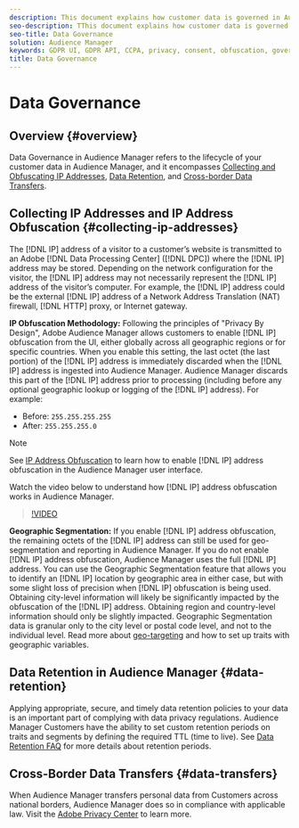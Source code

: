 ```yaml
---
description: This document explains how customer data is governed in Audience Manager.
seo-description: TThis document explains how customer data is governed in Audience Manager.
seo-title: Data Governance
solution: Audience Manager
keywords: GDPR UI, GDPR API, CCPA, privacy, consent, obfuscation, governance
title: Data Governance
---
```


# Data Governance

## Overview {#overview}

Data Governance in Audience Manager refers to the lifecycle of your customer data in Audience Manager, and it encompasses [Collecting and Obfuscating IP Addresses](data-governance.md#collecting-ip-addresses), [Data Retention](data-governance.md#data-retention), and [Cross-border Data Transfers](data-governance.md#data-transfers).

## Collecting IP Addresses and IP Address Obfuscation {#collecting-ip-addresses}

The [!DNL IP] address of a visitor to a customer’s website is transmitted to an Adobe [!DNL Data Processing Center] ([!DNL DPC]) where the [!DNL IP] address may be stored. Depending on the network configuration for the visitor, the [!DNL IP] address may not necessarily represent the [!DNL IP] address of the visitor’s computer. For example, the [!DNL IP] address could be the external [!DNL IP] address of a Network Address Translation (NAT) firewall, [!DNL HTTP] proxy, or Internet gateway.

**IP Obfuscation Methodology:** Following the principles of "Privacy By Design", Adobe Audience Manager allows customers to enable [!DNL IP] obfuscation from the UI, either globally across all geographic regions or for specific countries. When you enable this setting, the last octet (the last portion) of the [!DNL IP] address is immediately discarded when the [!DNL IP] address is ingested into Audience Manager. Audience Manager discards this part of the [!DNL IP] address prior to processing (including before any optional geographic lookup or logging of the [!DNL IP] address). For example:

* Before: `255.255.255.255`
* After: `255.255.255.0`

>[!NOTE]
>
>See [IP Address Obfuscation](../../features/administration/ip-obfuscation.md) to learn how to enable [!DNL IP] address obfuscation in the Audience Manager user interface.

Watch the video below to understand how [!DNL IP] address obfuscation works in Audience Manager.

>[!VIDEO](https://video.tv.adobe.com/v/27218/)

**Geographic Segmentation:** If you enable [!DNL IP] address obfuscation, the remaining octets of the [!DNL IP] address can still be used for geo-segmentation and reporting in Audience Manager. If you do not enable [!DNL IP] address obfuscation, Audience Manager uses the full [!DNL IP] address. You can use the Geographic Segmentation feature that allows you to identify an [!DNL IP] location by geographic area in either case, but with some slight loss of precision when [!DNL IP] obfuscation is being used. Obtaining city-level information will likely be significantly impacted by the obfuscation of the [!DNL IP] address. Obtaining region and country-level information should only be slightly impacted. Geographic Segmentation data is granular only to the city level or postal code level, and not to the individual level. Read more about [geo-targeting](../../features/traits/trait-geotarget-keys.md) and how to set up traits with geographic variables.

## Data Retention in Audience Manager {#data-retention}

Applying appropriate, secure, and timely data retention policies to your data is an important part of complying with data privacy regulations. Audience Manager Customers have the ability to set custom retention periods on traits and segments by defining the required TTL (time to live). See [Data Retention FAQ](../../faq/faq-privacy.md) for more details about retention periods.

## Cross-Border Data Transfers {#data-transfers}

When Audience Manager transfers personal data from Customers across national borders, Audience Manager does so in compliance with applicable law. Visit the [Adobe Privacy Center](https://www.adobe.com/privacy/eudatatransfers.html) to learn more.